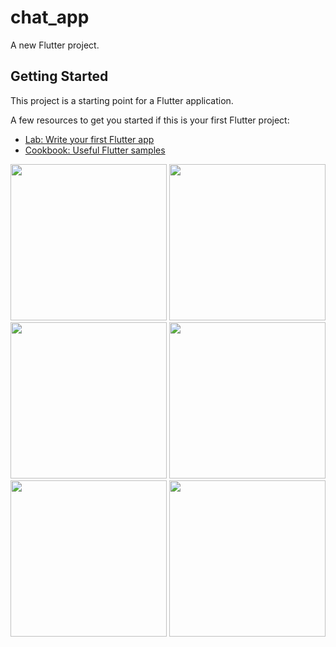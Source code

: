 # chat_app

A new Flutter project.

## Getting Started

This project is a starting point for a Flutter application.

A few resources to get you started if this is your first Flutter project:

- [Lab: Write your first Flutter app](https://docs.flutter.dev/get-started/codelab)
- [Cookbook: Useful Flutter samples](https://docs.flutter.dev/cookbook)

<img src ="https://github.com/NeelManiya25/Chatapp-/assets/131368162/48bc42b5-dfaf-4ca5-85d9-3b807a3a4bc7" width ="250px">
<img src =" https://github.com/NeelManiya25/Chatapp-/assets/131368162/a97e7e70-74a0-47fb-993a-8b9a5fa2f177" width ="250px">
<img src ="https://github.com/NeelManiya25/Chatapp-/assets/131368162/91d8f4ab-66a0-49cf-9556-320a2e30d856" width ="250px">
<img src ="https://github.com/NeelManiya25/Chatapp-/assets/131368162/8a6b7188-dbac-4b06-992f-fb3f222c9805" width ="250px">
<img src ="https://github.com/NeelManiya25/Chatapp-/assets/131368162/5b2bc560-db7c-4ed7-b468-fae3ad0be036" width ="250px">
<img src ="https://github.com/NeelManiya25/Chatapp-/assets/131368162/5f41acc2-aa79-429f-942c-f1304a5ee94f" width ="250px">

